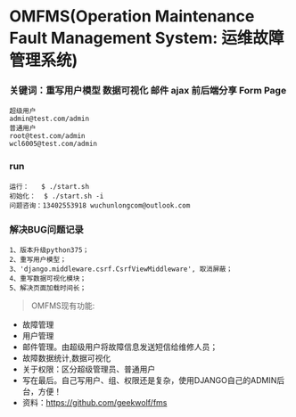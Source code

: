 OMFMS(Operation Maintenance Fault Management System: 运维故障管理系统)
=====================================================================
### 关键词：重写用户模型 数据可视化 邮件 ajax 前后端分享 Form Page
```
超级用户
admin@test.com/admin
普通用户    
root@test.com/admin  
wcl6005@test.com/admin           
```     

### run
```
运行：   $ ./start.sh
初始化：  $ ./start.sh -i
问题咨询：13402553918 wuchunlongcom@outlook.com  
```

### 解决BUG问题记录
```
1、版本升级python375；
2、重写用户模型；
3、'django.middleware.csrf.CsrfViewMiddleware', 取消屏蔽；
4、重写数据可视化模块；
5、解决页面加载时间长；

```


> OMFMS现有功能:

- 故障管理
- 用户管理
- 邮件管理。由超级用户将故障信息发送短信给维修人员；
- 故障数据统计,数据可视化
- 关于权限：区分超级管理员、普通用户
- 写在最后。自己写用户、组、权限还是复杂，使用DJANGO自己的ADMIN后台，方便！
- 资料：https://github.com/geekwolf/fms
